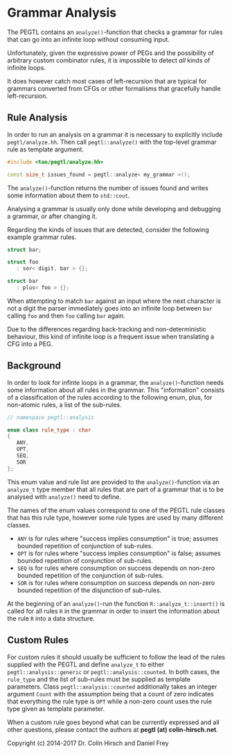 # Grammar Analysis

The PEGTL contains an `analyze()`-function that checks a grammar for rules that can go into an infinite loop without consuming input.

Unfortunately, given the expressive power of PEGs and the possibility of arbitrary custom combinator rules, it is impossible to detect *all* kinds of infinite loops.

It does however catch most cases of left-recursion that are typical for grammars converted from CFGs or other formalisms that gracefully handle left-recursion.

## Rule Analysis

In order to run an analysis on a grammar it is necessary to explicitly include `pegtl/analyze.hh`.
Then call `pegtl::analyze()` with the top-level grammar rule as template argument.

```c++
#include <tao/pegtl/analyze.hh>

const size_t issues_found = pegtl::analyze< my_grammar >();
```

The `analyze()`-function returns the number of issues found and writes some information about them to `std::cout`.

Analysing a grammar is usually only done while developing and debugging a grammar, or after changing it.

Regarding the kinds of issues that are detected, consider the following example grammar rules.

```c++
struct bar;

struct foo
   : sor< digit, bar > {};

struct bar
   : plus< foo > {};
```

When attempting to match `bar` against an input where the next character is not a digit the parser immediately goes into an infinite loop between `bar` calling `foo` and then `foo` calling `bar` again.

Due to the differences regarding back-tracking and non-deterministic behaviour, this kind of infinite loop is a frequent issue when translating a CFG into a PEG.

## Background

In order to look for infinte loops in a grammar, the `analyze()`-function needs some information about all rules in the grammar.
This "information" consists of a classification of the rules according to the following enum, plus, for non-atomic rules, a list of the sub-rules.

```c++
// namespace pegtl::analysis

enum class rule_type : char
{
   ANY,
   OPT,
   SEQ,
   SOR
};
```

This enum value and rule list are provided to the `analyze()`-function via an `analyze_t` type member that all rules that are part of a grammar that is to be analysed with `analyze()` need to define.

The names of the enum values correspond to one of the PEGTL rule classes that has this rule type, however some rule types are used by many different classes.

* `ANY` is for rules where "success implies consumption" is true; assumes bounded repetition of conjunction of sub-rules.
* `OPT` is for rules where "success implies consumption" is false; assumes bounded repetition of conjunction of sub-rules.
* `SEQ` is for rules where consumption on success depends on non-zero bounded repetition of the conjunction of sub-rules.
* `SOR` is for rules where consumption on success depends on non-zero bounded repetition of the disjunction of sub-rules.

At the beginning of an `analyze()`-run the function `R::analyze_t::insert()` is called for all rules `R` in the grammar in order to insert the information about the rule `R` into a data structure.

## Custom Rules

For custom rules it should usually be sufficient to follow the lead of the rules supplied with the PEGTL and define `analyze_t` to either `pegtl::analysis::generic` or `pegtl::analysis::counted`.
In both cases, the `rule_type` and the list of sub-rules must be supplied as template parameters.
Class `pegtl::analysis::counted` additionally takes an integer argument `Count` with the assumption being that a count of zero indicates that everything the rule type is `OPT` while a non-zero count uses the rule type given as template parameter.

When a custom rule goes beyond what can be currently expressed and all other questions, please contact the authors at **pegtl (at) colin-hirsch.net**.

Copyright (c) 2014-2017 Dr. Colin Hirsch and Daniel Frey
